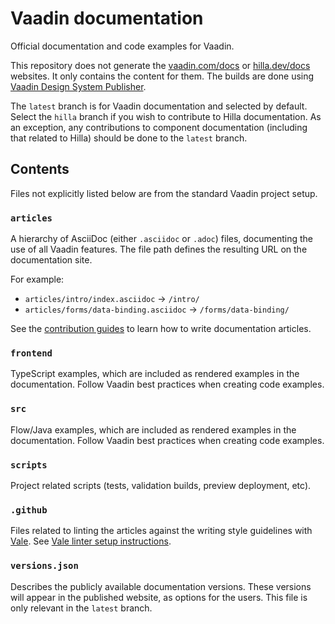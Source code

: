 # Vaadin documentation

Official documentation and code examples for Vaadin.

This repository does not generate the [vaadin.com/docs](https://vaadin.com/docs) or [hilla.dev/docs](https://hilla.dev/docs) websites. It only contains the content for them. The builds are done using [Vaadin Design System Publisher](https://vaadin.com/design-system-publisher).

The `latest` branch is for Vaadin documentation and selected by default. Select the `hilla` branch if you wish to contribute to Hilla documentation.
As an exception, any contributions to component documentation (including that related to Hilla) should be done to the `latest` branch.

## Contents

Files not explicitly listed below are from the standard Vaadin project setup.

### `articles`

A hierarchy of AsciiDoc (either `.asciidoc` or `.adoc`) files, documenting the use of all Vaadin features. The file path defines the resulting URL on the documentation site.

For example:

- `articles/intro/index.asciidoc` → `/intro/`
- `articles/forms/data-binding.asciidoc` → `/forms/data-binding/`

See the [contribution guides](https://vaadin.com/docs/latest/contributing-docs/overview) to learn how to write documentation articles.

### `frontend`

TypeScript examples, which are included as rendered examples in the documentation. Follow Vaadin best practices when creating code examples.

### `src`

Flow/Java examples, which are included as rendered examples in the documentation. Follow Vaadin best practices when creating code examples.

### `scripts`

Project related scripts (tests, validation builds, preview deployment, etc).

### `.github`

Files related to linting the articles against the writing style guidelines with [Vale](https://docs.errata.ai/vale/about). See [Vale linter setup instructions](https://vaadin.com/docs/latest/contributing-docs/authoring/editing-tools/#vale).

### `versions.json`

Describes the publicly available documentation versions. These versions will appear in the published website, as options for the users. This file is only relevant in the `latest` branch.
